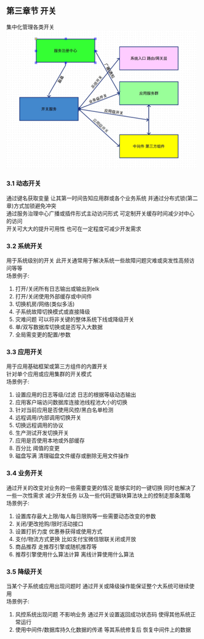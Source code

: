 ## 第三章节 开关
集中化管理各类开关  
<img src="img/subject-2.jpeg" width="500"/>

### 3.1 动态开关
通过键名获取变量 让其第一时间告知应用群或各个业务系统 并通过分布式锁(第二章)方式加锁避免冲突   
通过服务治理中心广播或插件形式主动访问形式 可定制开关缓存时间减少对中心的访问  
开关可大大的提升可用性 也可在一定程度可减少开发需求

### 3.2 系统开关
用于系统级别的开关 此开关通常用于解决系统一些故障问题灾难或突发性高频访问等等   
场景例子:  
1) 打开/关闭所有日志输出或输出到elk  
2) 打开/关闭使用外部缓存或中间件  
3) 切换机房/网络(类似多活)  
4) 子系统故障切换模式或直接降级  
5) 灾难问题 可以将非关键的整体系统下线或降级开关  
6) 单/双写数据库切换或是否写入大数据  
7) 全局需变更的配置/参数

### 3.3 应用开关
用于应用基础框架或第三方组件的内置开关  
针对单个应用或应用集群的开关模式  
场景例子:  
1) 设置应用的日志等级/过滤 日志的根据等级动态输出  
2) 应用客户端访问数据库连接池线程池大小的切换  
3) 针对当前应用是否使用风控/黑白名单检测  
4) 远程调用/内部调用切换开关  
5) 切换远程调用的协议  
6) 生产测试开发切换开关  
7) 应用是否使用本地或外部缓存  
8) 百分比 阈值的变更  
9) 磁盘写满 清理磁盘文件缓存或删除无用文件操作  

### 3.4 业务开关
通过开关的改变对业务的一些需要变更的情况 能够实时的一键切换 同时也解决了一些一次性需求 减少开发任务 以及一些代码逻辑块算法块上的控制走那条策略  
场景例子:  
1) 设置库存最大上限/每人每日限购等一些需要动态改变的参数  
2) 关闭/更改抢购/限时活动接口  
3) 设置打折力度 优惠券获得或使用方式  
4) 支付/物流方式更换 比如支付宝微信银联关闭或开放  
5) 商品推荐 走推荐引擎或随机推荐等  
6) 推荐引擎使用什么算法计算 离线计算使用什么算法  


### 3.5 降级开关
当某个子系统或应用出现问题时 通过开关或降级操作能保证整个大系统可继续使用  
场景例子:   
1) 风控系统出现问题 不影响业务 通过开关设置返回成功状态码 使得其他系统正常运行  
2) 使用中间件/数据库持久化数据的传递 等其系统修复后 恢复中间件上的数据 